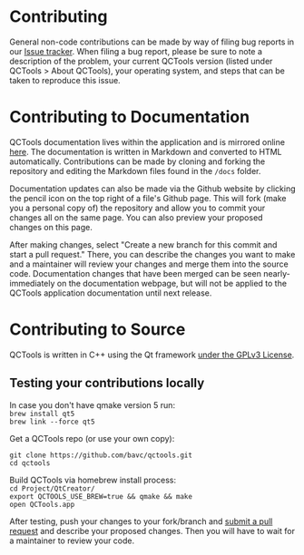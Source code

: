 # Contributing

General non-code contributions can be made by way of filing bug reports in our [Issue tracker](https://github.com/bavc/qctools/issues). When filing a bug report, please be sure to note a description of the problem, your current QCTools version (listed under QCTools > About QCTools), your operating system, and steps that can be taken to reproduce this issue.
 
# Contributing to Documentation

QCTools documentation lives within the application and is mirrored online [here](http://bavc.github.io/qctools/). The documentation is written in Markdown and converted to HTML automatically. Contributions can be made by cloning and forking the repository and editing the Markdown files found in the `/docs` folder.

Documentation updates can also be made via the Github website by clicking the pencil icon on the top right of a file's Github page. This will fork (make you a personal copy of) the repository and allow you to commit your changes all on the same page. You can also preview your proposed changes on this page.

After making changes, select "Create a new branch for this commit and start a pull request." There, you can describe the changes you want to make and a maintainer will review your changes and merge them into the source code. Documentation changes that have been merged can be seen nearly-immediately on the documentation webpage, but will not be applied to the QCTools application documentation until next release.

# Contributing to Source

QCTools is written in C++ using the Qt framework [under the GPLv3 License](https://github.com/bavc/qctools/blob/master/License.html).

## Testing your contributions locally

In case you don't have qmake version 5 run:  
`brew install qt5`  
`brew link --force qt5`  

Get a QCTools repo (or use your own copy):  

`git clone https://github.com/bavc/qctools.git`  
`cd qctools`  

Build QCTools via homebrew install process:  
`cd Project/QtCreator/`  
`export QCTOOLS_USE_BREW=true && qmake && make`  
`open QCTools.app`  

After testing, push your changes to your fork/branch and [submit a pull request](https://github.com/bavc/qctools/compare?expand=1) and describe your proposed changes. Then you will have to wait for a maintainer to review your code.
